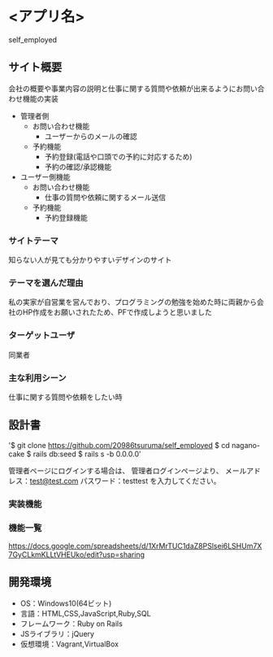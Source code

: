 # <アプリ名>
self_employed

## サイト概要
会社の概要や事業内容の説明と仕事に関する質問や依頼が出来るようにお問い合わせ機能の実装

- 管理者側
  - お問い合わせ機能
    - ユーザーからのメールの確認
  - 予約機能
    - 予約登録(電話や口頭での予約に対応するため)
    - 予約の確認/承認機能
- ユーザー側機能
  - お問い合わせ機能
    - 仕事の質問や依頼に関するメール送信
  - 予約機能
    - 予約登録機能
　

### サイトテーマ
知らない人が見ても分かりやすいデザインのサイト

### テーマを選んだ理由
私の実家が自営業を営んでおり、プログラミングの勉強を始めた時に両親から会社のHP作成をお願いされたため、PFで作成しようと思いました

### ターゲットユーザ
同業者

### 主な利用シーン
仕事に関する質問や依頼をしたい時

## 設計書

'$ git clone https://github.com/20986tsuruma/self_employed
$ cd nagano-cake
$ rails db:seed
$ rails s -b 0.0.0.0'

管理者ページにログインする場合は、
管理者ログインページより、
メールアドレス：test@test.com
パスワード：testtest
を入力してください。

### 実装機能

### 機能一覧
https://docs.google.com/spreadsheets/d/1XrMrTUC1daZ8PSlsei6LSHUm7X7GyCLkmKLLtVHEUko/edit?usp=sharing

## 開発環境
- OS：Windows10(64ビット)
- 言語：HTML,CSS,JavaScript,Ruby,SQL
- フレームワーク：Ruby on Rails
- JSライブラリ：jQuery
- 仮想環境：Vagrant,VirtualBox